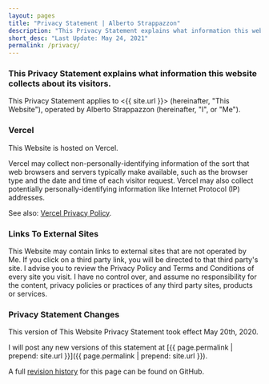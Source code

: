 ```yaml
---
layout: pages
title: "Privacy Statement | Alberto Strappazzon"
description: "This Privacy Statement explains what information this website collects about its visitors."
short_desc: "Last Update: May 24, 2021"
permalink: /privacy/
---
```


### This Privacy Statement explains what information this website collects about its visitors.

This Privacy Statement applies to <{{ site.url }}> (hereinafter, "This Website"), operated by Alberto Strappazzon (hereinafter, "I", or "Me").

### Vercel

This Website is hosted on Vercel.

Vercel may collect non-personally-identifying information of the sort that web browsers and servers typically make available, such as the browser type and the date and time of each visitor request.
Vercel may also collect potentially personally-identifying information like Internet Protocol (IP) addresses.

See also: [Vercel Privacy Policy](https://vercel.com/legal/privacy-policy).

### Links To External Sites

This Website may contain links to external sites that are not operated by Me. If you click on a third party link, you will be directed to that third party's site.
I advise you to review the Privacy Policy and Terms and Conditions of every site you visit.
I have no control over, and assume no responsibility for the content, privacy policies or practices of any third party sites, products or services.

### Privacy Statement Changes

This version of This Website Privacy Statement took effect May 20th, 2020.

I will post any new versions of this statement at [{{ page.permalink | prepend: site.url }}]({{ page.permalink | prepend: site.url }}).

A full [revision history](https://github.com/Strappazzon/www/commits/master/pages/privacy.md) for this page can be found on GitHub.
